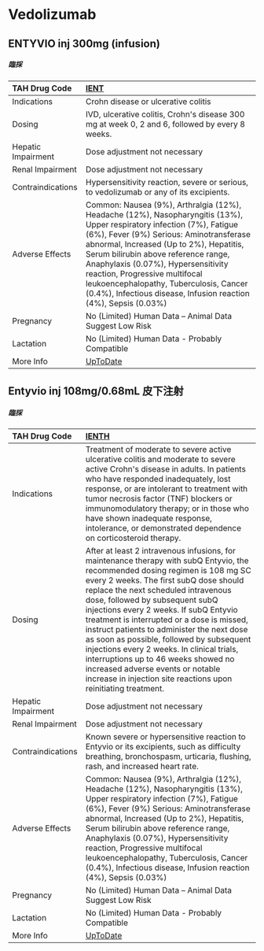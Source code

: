 # Vedolizumab

## ENTYVIO inj 300mg (infusion)

##### 臨採

| TAH Drug Code      | [IENT](https://www.tahsda.org.tw/drugs/hissearch.php?drug_code=IENT)                                                                                                                                                                                                                                                                                                                                                                     |
|:-------------------|:-----------------------------------------------------------------------------------------------------------------------------------------------------------------------------------------------------------------------------------------------------------------------------------------------------------------------------------------------------------------------------------------------------------------------------------------|
| Indications        | Crohn disease or ulcerative colitis                                                                                                                                                                                                                                                                                                                                                                                                      |
| Dosing             | IVD, ulcerative colitis, Crohn's disease 300 mg at week 0, 2 and 6, followed by every 8 weeks.                                                                                                                                                                                                                                                                                                                                           |
| Hepatic Impairment | Dose adjustment not necessary                                                                                                                                                                                                                                                                                                                                                                                                            |
| Renal Impairment   | Dose adjustment not necessary                                                                                                                                                                                                                                                                                                                                                                                                            |
| Contraindications  | Hypersensitivity reaction, severe or serious, to vedolizumab or any of its excipients.                                                                                                                                                                                                                                                                                                                                                   |
| Adverse Effects    | Common: Nausea (9%), Arthralgia (12%), Headache (12%), Nasopharyngitis (13%), Upper respiratory infection (7%), Fatigue (6%), Fever (9%) Serious: Aminotransferase abnormal, Increased (Up to 2%), Hepatitis, Serum bilirubin above reference range, Anaphylaxis (0.07%), Hypersensitivity reaction, Progressive multifocal leukoencephalopathy, Tuberculosis, Cancer (0.4%), Infectious disease, Infusion reaction (4%), Sepsis (0.03%) |
| Pregnancy          | No (Limited) Human Data – Animal Data Suggest Low Risk                                                                                                                                                                                                                                                                                                                                                                                   |
| Lactation          | No (Limited) Human Data - Probably Compatible                                                                                                                                                                                                                                                                                                                                                                                            |
| More Info          | [UpToDate](https://www.uptodate.com/contents/vedolizumab-drug-information)                                                                                                                                                                                                                                                                                                                                                               |

## Entyvio inj 108mg/0.68mL 皮下注射

##### 臨採

| TAH Drug Code      | [IENTH](https://www.tahsda.org.tw/drugs/hissearch.php?drug_code=IENTH)                                                                                                                                                                                                                                                                                                                                                                                                                                                                                                                                                         |
|:-------------------|:-------------------------------------------------------------------------------------------------------------------------------------------------------------------------------------------------------------------------------------------------------------------------------------------------------------------------------------------------------------------------------------------------------------------------------------------------------------------------------------------------------------------------------------------------------------------------------------------------------------------------------|
| Indications        | Treatment of moderate to severe active ulcerative colitis and moderate to severe active Crohn's disease in adults. In patients who have responded inadequately, lost response, or are intolerant to treatment with tumor necrosis factor (TNF) blockers or immunomodulatory therapy; or in those who have shown inadequate response, intolerance, or demonstrated dependence on corticosteroid therapy.                                                                                                                                                                                                                        |
| Dosing             | After at least 2 intravenous infusions, for maintenance therapy with subQ Entyvio, the recommended dosing regimen is 108 mg SC every 2 weeks. The first subQ dose should replace the next scheduled intravenous dose, followed by subsequent subQ injections every 2 weeks. If subQ Entyvio treatment is interrupted or a dose is missed, instruct patients to administer the next dose as soon as possible, followed by subsequent injections every 2 weeks. In clinical trials, interruptions up to 46 weeks showed no increased adverse events or notable increase in injection site reactions upon reinitiating treatment. |
| Hepatic Impairment | Dose adjustment not necessary                                                                                                                                                                                                                                                                                                                                                                                                                                                                                                                                                                                                  |
| Renal Impairment   | Dose adjustment not necessary                                                                                                                                                                                                                                                                                                                                                                                                                                                                                                                                                                                                  |
| Contraindications  | Known severe or hypersensitive reaction to Entyvio or its excipients, such as difficulty breathing, bronchospasm, urticaria, flushing, rash, and increased heart rate.                                                                                                                                                                                                                                                                                                                                                                                                                                                         |
| Adverse Effects    | Common: Nausea (9%), Arthralgia (12%), Headache (12%), Nasopharyngitis (13%), Upper respiratory infection (7%), Fatigue (6%), Fever (9%) Serious: Aminotransferase abnormal, Increased (Up to 2%), Hepatitis, Serum bilirubin above reference range, Anaphylaxis (0.07%), Hypersensitivity reaction, Progressive multifocal leukoencephalopathy, Tuberculosis, Cancer (0.4%), Infectious disease, Infusion reaction (4%), Sepsis (0.03%)                                                                                                                                                                                       |
| Pregnancy          | No (Limited) Human Data – Animal Data Suggest Low Risk                                                                                                                                                                                                                                                                                                                                                                                                                                                                                                                                                                         |
| Lactation          | No (Limited) Human Data - Probably Compatible                                                                                                                                                                                                                                                                                                                                                                                                                                                                                                                                                                                  |
| More Info          | [UpToDate](https://www.uptodate.com/contents/vedolizumab-drug-information)                                                                                                                                                                                                                                                                                                                                                                                                                                                                                                                                                     |

